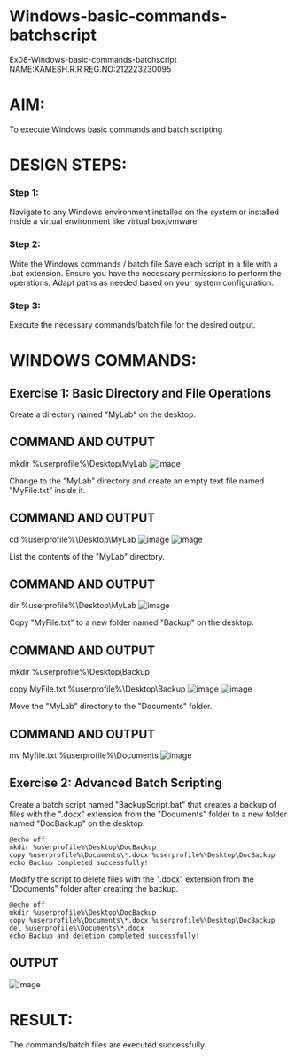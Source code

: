 # Windows-basic-commands-batchscript
Ex08-Windows-basic-commands-batchscript      
NAME:KAMESH.R.R
REG.NO:212223230095

# AIM:
To execute Windows basic commands and batch scripting

# DESIGN STEPS:

### Step 1:

Navigate to any Windows environment installed on the system or installed inside a virtual environment like virtual box/vmware 

### Step 2:

Write the Windows commands / batch file
Save each script in a file with a .bat extension.
Ensure you have the necessary permissions to perform the operations.
Adapt paths as needed based on your system configuration.
### Step 3:

Execute the necessary commands/batch file for the desired output. 




# WINDOWS COMMANDS:
## Exercise 1: Basic Directory and File Operations
Create a directory named "MyLab" on the desktop.


## COMMAND AND OUTPUT
mkdir %userprofile%\Desktop\MyLab
![image](https://github.com/23002027/Windows-basic-commands-batchscript/assets/139752981/9502cfa4-b01c-41be-b9c7-495f7c17be77)



Change to the "MyLab" directory and create an empty text file named "MyFile.txt" inside it.


## COMMAND AND OUTPUT
cd %userprofile%\Desktop\MyLab
![image](https://github.com/23002027/Windows-basic-commands-batchscript/assets/139752981/8751423e-f46a-4ab1-8659-bae4c9971315)
![image](https://github.com/23002027/Windows-basic-commands-batchscript/assets/139752981/94fb3869-2d36-4fa6-8383-32685b249b57)



List the contents of the "MyLab" directory.


## COMMAND AND OUTPUT
dir %userprofile%\Desktop\MyLab
![image](https://github.com/23002027/Windows-basic-commands-batchscript/assets/139752981/013f4945-16e6-499f-a10e-6fd95ba59c21)




Copy "MyFile.txt" to a new folder named "Backup" on the desktop.

## COMMAND AND OUTPUT

mkdir %userprofile%\Desktop\Backup

copy MyFile.txt %userprofile%\Desktop\Backup
![image](https://github.com/23002027/Windows-basic-commands-batchscript/assets/139752981/9764c92a-f692-471c-8d8e-c160621e0b3f)
![image](https://github.com/23002027/Windows-basic-commands-batchscript/assets/139752981/71f85cef-e8f3-4134-8a00-4489c6b7a1e0)





Move the "MyLab" directory to the "Documents" folder.


## COMMAND AND OUTPUT
mv Myfile.txt %userprofile%\Documents
![image](https://github.com/23002027/Windows-basic-commands-batchscript/assets/139752981/d867d801-3115-4e21-8f99-a7bb80cfa591)





## Exercise 2: Advanced Batch Scripting
Create a batch script named "BackupScript.bat" that creates a backup of files with the ".docx" extension from the "Documents" folder to a new folder named "DocBackup" on the desktop.
```
@echo off
mkdir %userprofile%\Desktop\DocBackup
copy %userprofile%\Documents\*.docx %userprofile%\Desktop\DocBackup
echo Backup completed successfully!
```
Modify the script to delete files with the ".docx" extension from the "Documents" folder after creating the backup.
```
@echo off
mkdir %userprofile%\Desktop\DocBackup
copy %userprofile%\Documents\*.docx %userprofile%\Desktop\DocBackup
del %userprofile%\Documents\*.docx
echo Backup and deletion completed successfully!
```



## OUTPUT
![image](https://github.com/23002027/Windows-basic-commands-batchscript/assets/139752981/c95d5c31-e72d-4f3f-924e-19ce123d48b9)





# RESULT:
The commands/batch files are executed successfully.

